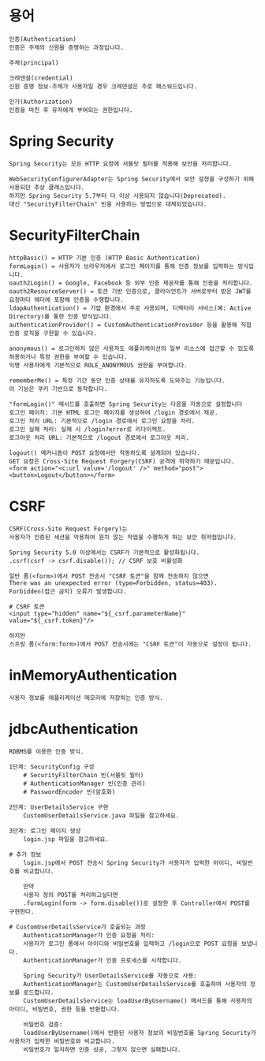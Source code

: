 # 용어

    인증(Authentication)
    인증은 주체의 신원을 증명하는 과정입니다.

    주체(principal)
    
    크레덴셜(credential)
    신원 증명 정보-주체가 사용자일 경우 크레덴셜은 주로 패스워드입니다.

    인가(Authorization)
    인증을 마친 후 유저에게 부여되는 권한입니다.

# Spring Security

    Spring Security는 모든 HTTP 요청에 서블릿 필터를 적용해 보안을 처리합니다.

    WebSecurityConfigurerAdapter는 Spring Security에서 보안 설정을 구성하기 위해 사용되던 추상 클래스입니다. 
    하지만 Spring Security 5.7부터 더 이상 사용되지 않습니다(Deprecated). 
    대신 "SecurityFilterChain" 빈을 사용하는 방법으로 대체되었습니다.

# SecurityFilterChain

    httpBasic() = HTTP 기본 인증 (HTTP Basic Authentication)
    formLogin() = 사용자가 브라우저에서 로그인 페이지를 통해 인증 정보를 입력하는 방식입니다.
    oauth2Login() = Google, Facebook 등 외부 인증 제공자를 통해 인증을 처리합니다.
    oauth2ResourceServer() = 토큰 기반 인증으로, 클라이언트가 서버로부터 받은 JWT를 요청마다 헤더에 포함해 인증을 수행합니다.
    ldapAuthentication() = 기업 환경에서 주로 사용되며, 디렉터리 서비스(예: Active Directory)를 통한 인증 방식입니다.
    authenticationProvider() = CustomAuthenticationProvider 등을 활용해 직접 인증 로직을 구현할 수 있습니다.
    
    anonymous() = 로그인하지 않은 사용자도 애플리케이션의 일부 리소스에 접근할 수 있도록 허용하거나 특정 권한을 부여할 수 있습니다.
    익명 사용자에게 기본적으로 ROLE_ANONYMOUS 권한을 부여합니다.

    rememberMe() = 특정 기간 동안 인증 상태를 유지하도록 도와주는 기능입니다.
    이 기능은 쿠키 기반으로 동작합니다.

    "formLogin()" 메서드를 호출하면 Spring Security는 다음을 자동으로 설정합니다
    로그인 페이지: 기본 HTML 로그인 페이지를 생성하여 /login 경로에서 제공.
    로그인 처리 URL: 기본적으로 /login 경로에서 로그인 요청을 처리.
    로그인 실패 처리: 실패 시 /login?error로 리다이렉트.
    로그아웃 처리 URL: 기본적으로 /logout 경로에서 로그아웃 처리.

    logout() 메커니즘이 POST 요청에서만 작동하도록 설계되어 있습니다.
    GET 요청은 Cross-Site Request Forgery(CSRF) 공격에 취약하기 때문입니다.
    <form action="<c:url value='/logout' />" method="post"><button>Logout</button></form>

# CSRF

    CSRF(Cross-Site Request Forgery)는 
    사용자가 인증된 세션을 악용하여 원치 않는 작업을 수행하게 하는 보안 취약점입니다.

    Spring Security 5.0 이상에서는 CSRF가 기본적으로 활성화됩니다.
    .csrf(csrf -> csrf.disable()); // CSRF 보호 비활성화
    
    일반 폼(<form>)에서 POST 전송시 "CSRF 토큰"을 함께 전송하지 않으면 
    There was an unexpected error (type=Forbidden, status=403).
    Forbidden(접근 금지) 오류가 발생합니다.

    # CSRF 토큰
    <input type="hidden" name="${_csrf.parameterName}" value="${_csrf.token}"/>

    하지만
    스프링 폼(<form:form>)에서 POST 전송시에는 "CSRF 토큰"이 자동으로 설정이 됩니다.

# inMemoryAuthentication

    사용자 정보를 애플리케이션 메모리에 저장하는 인증 방식.

# jdbcAuthentication

    RDBMS를 이용한 인증 방식.

    1단계: SecurityConfig 구성
        # SecurityFilterChain 빈(서블릿 필터)
        # AuthenticationManager 빈(인증 관리)
        # PasswordEncoder 빈(암호화)

    2단계: UserDetailsService 구현
        CustomUserDetailsService.java 파일을 참고하세요.

    3단계: 로그인 페이지 생성
        login.jsp 파일을 참고하세요.

    # 추가 정보
        login.jsp에서 POST 전송시 Spring Security가 사용자가 입력한 아이디, 비밀번호를 비교합니다.
        
        만약
        사용자 정의 POST를 처리하고싶다면
        .formLogin(form -> form.disable())로 설정한 후 Controller에서 POST를 구현한다.

    # CustomUserDetailsService가 호출되는 과정
        AuthenticationManager가 인증 요청을 처리:
        사용자가 로그인 폼에서 아이디와 비밀번호를 입력하고 /login으로 POST 요청을 보냅니다.
        AuthenticationManager가 인증 프로세스를 시작합니다.

        Spring Security가 UserDetailsService를 자동으로 사용:
        AuthenticationManager는 CustomUserDetailsService를 호출하여 사용자의 정보를 로드합니다.
        CustomUserDetailsService는 loadUserByUsername() 메서드를 통해 사용자의 아이디, 비밀번호, 권한 등을 반환합니다.
        
        비밀번호 검증:
        loadUserByUsername()에서 반환된 사용자 정보의 비밀번호를 Spring Security가 사용자가 입력한 비밀번호와 비교합니다.
        비밀번호가 일치하면 인증 성공, 그렇지 않으면 실패합니다.
    

